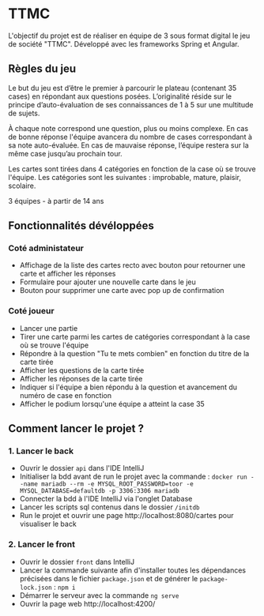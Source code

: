 # TTMC
L'objectif du projet est de réaliser en équipe de 3 sous format digital le jeu de société "TTMC". Développé avec les frameworks Spring et Angular.

## Règles du jeu
Le but du jeu est d’être le premier à parcourir le plateau (contenant 35 cases) en répondant aux questions posées.
L’originalité réside sur le principe d’auto-évaluation de ses connaissances de 1 à 5 sur une multitude de sujets.

À chaque note correspond une question, plus ou moins complexe.
En cas de bonne réponse l'équipe avancera du nombre de cases correspondant à sa note auto-évaluée.
En cas de mauvaise réponse, l’équipe restera sur la même case jusqu’au prochain tour.

Les cartes sont tirées dans 4 catégories en fonction de la case où se trouve l'équipe. Les catégories sont les suivantes : improbable, mature, plaisir, scolaire.

3 équipes - à partir de 14 ans



## Fonctionnalités dévéloppées

### Coté administateur
- Affichage de la liste des cartes recto avec bouton pour retourner une carte et afficher les réponses
- Formulaire pour ajouter une nouvelle carte dans le jeu
- Bouton pour supprimer une carte avec pop up de confirmation


### Coté joueur
- Lancer une partie 
- Tirer une carte parmi les cartes de catégories correspondant à la case où se trouve l'équipe
- Répondre à la question "Tu te mets combien" en fonction du titre de la carte tirée
- Afficher les questions de la carte tirée
- Afficher les réponses de la carte tirée 
- Indiquer si l'équipe a bien répondu à la question et avancement du numéro de case en fonction
- Afficher le podium lorsqu'une équipe a atteint la case 35


## Comment lancer le projet ?
### 1. Lancer le back 
- Ouvrir le dossier `api` dans l'IDE IntelliJ
- Initialiser la bdd avant de run le projet avec la commande :
`docker run --name mariadb --rm -e MYSQL_ROOT_PASSWORD=toor -e MYSQL_DATABASE=defaultdb -p 3306:3306 mariadb`
- Connecter la bdd à l'IDE IntelliJ via l'onglet Database 
- Lancer les scripts sql contenus dans le dossier `/initdb`
- Run le projet et ouvrir une page http://localhost:8080/cartes pour visualiser le back

### 2. Lancer le front
- Ouvrir le dossier `front` dans IntelliJ
- Lancer la commande suivante afin d'installer toutes les dépendances précisées dans le fichier `package.json` et de générer le `package-lock.json` : `npm i`
- Démarrer le serveur avec la commande `ng serve`
- Ouvrir la page web http://localhost:4200/
